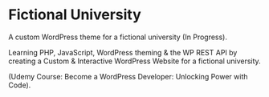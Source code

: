 # Fictional University 
A custom WordPress theme for a fictional university (In Progress).

Learning PHP, JavaScript, WordPress theming & the WP REST API by creating a Custom & Interactive WordPress Website for a fictional university.

(Udemy Course: Become a WordPress Developer: Unlocking Power with Code).
